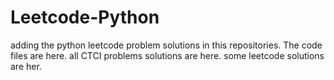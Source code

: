 # Leetcode-Python
adding the python leetcode problem solutions in this repositories. 
The code files are here.
all CTCI problems solutions are here.
some leetcode solutions are her.



























































































































































































































































































































































































































































































































































































































































